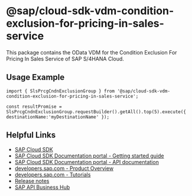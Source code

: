# @sap/cloud-sdk-vdm-condition-exclusion-for-pricing-in-sales-service

This package contains the OData VDM for the Condition Exclusion For Pricing In Sales Service of SAP S/4HANA Cloud.

## Usage Example
```
import { SlsPrcgCndnExclusionGroup } from '@sap/cloud-sdk-vdm-condition-exclusion-for-pricing-in-sales-service';

const resultPromise = SlsPrcgCndnExclusionGroup.requestBuilder().getAll().top(5).execute({ destinationName:'myDestinationName' });

```

## Helpful Links

- [SAP Cloud SDK](https://github.com/SAP/cloud-sdk-js)
- [SAP Cloud SDK Documentation portal - Getting started guide](https://sap.github.io/cloud-sdk/docs/js/getting-started)
- [SAP Cloud SDK Documentation portal - API documentation](https://sap.github.io/cloud-sdk/docs/js/api)
- [developers.sap.com - Product Overview](https://developers.sap.com/topics/cloud-sdk.html)
- [developers.sap.com - Tutorials](https://developers.sap.com/tutorial-navigator.html?tag=software-product:technology-platform/sap-cloud-sdk&tag=tutorial:type/tutorial&tag=programming-tool:javascript)
- [Release notes](https://help.sap.com/doc/2324e9c3b28748a4ae2ad08166d77675/1.0/en-US/js-index.html)
- [SAP API Business Hub](https://api.sap.com/)
